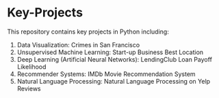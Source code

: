 # Key-Projects
This repository contains key projects in Python including: 
1. Data Visualization: Crimes in San Francisco
3. Unsupervised Machine Learning: Start-up Business Best Location
4. Deep Learning (Artificial Neural Networks): LendingClub Loan Payoff Likelihood
5. Recommender Systems: IMDb Movie Recommendation System
6. Natural Language Processing: Natural Language Processing on Yelp Reviews
